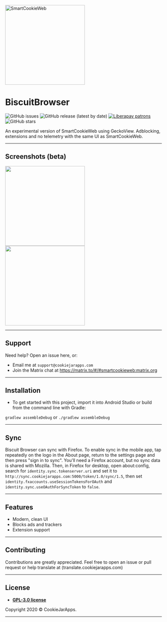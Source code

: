 <a href="#"><img src="http://storeimg.com/images/v9Kok.png" height="256" title="SmartCookieWeb" alt="SmartCookieWeb"></a>

# BiscuitBrowser

![GitHub issues](https://img.shields.io/github/issues-raw/cookiejarapps/BiscuitBrowser)
![GitHub release (latest by date)](https://img.shields.io/github/v/release/cookiejarapps/BiscuitBrowser)
[![Liberapay patrons](https://img.shields.io/liberapay/patrons/CookieJarApps)](https://liberapay.com/CookieJarApps)
![GitHub stars](https://img.shields.io/github/stars/cookiejarapps/BiscuitBrowser?style=social)

An experimental version of SmartCookieWeb using GeckoView. Adblocking, extensions and no telemetry with the same UI as SmartCookieWeb.

---

## Screenshots (beta)

<img src="https://storeimg.com/files/geyizu.png" width="256"><img src="https://storeimg.com/files/tijow.png" width="256">

---

## Support

Need help? Open an issue here, or:

- Email me at `support@cookiejarapps.com`
- Join the Matrix chat at https://matrix.to/#/#smartcookieweb:matrix.org

---

## Installation

- To get started with this project, import it into Android Studio or build from the command line with Gradle:
 
 `gradlew assembleDebug` or `./gradlew assembleDebug`

---

## Sync

Biscuit Browser can sync with Firefox. To enable sync in the mobile app, tap repeatedly on the logo in the About page, return to the settings page and then press "sign in to sync". You'll need a Firefox account, but no sync data is shared with Mozilla. Then, in Firefox for desktop, open about:config, search for `identity.sync.tokenserver.uri` and set it to `http://sync.cookiejarapps.com:5000/token/1.0/sync/1.5`, then set `identity.fxaccounts.useSessionTokensForOAuth` and `identity.sync.useOAuthForSyncToken` to `false`.

---

## Features

- Modern, clean UI
- Blocks ads and trackers
- Extension support

---

## Contributing

Contributions are greatly appreciated. Feel free to open an issue or pull request or help translate at (translate.cookiejarapps.com)

---


## License

- **[GPL-3.0 license](https://www.gnu.org/licenses/gpl-3.0.en.html)**


Copyright 2020 © CookieJarApps.

---

